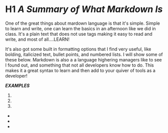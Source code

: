# H1 ***A Summary of What Markdown Is***

One of the great things about mardown language is that it's simple.
Simple to learn and write, one can learn the basics in an afternoon
like we did in class. It's a plain text that does not use tags making
it easy to read and write, and most of all....LEARN! 

It's also got some built in formatting options that I find very useful,
like bolding, italicized text, bullet points, and numbered lists. I will show some of these below. Markdown is also a a language highering managers
like to see I found out, and something that not all developers know
how to do. This makes it a great syntax to learn and then add to your quiver of tools as a developer!

***EXAMPLES***

1. 
2. 
3. 

- 
- 
- 
